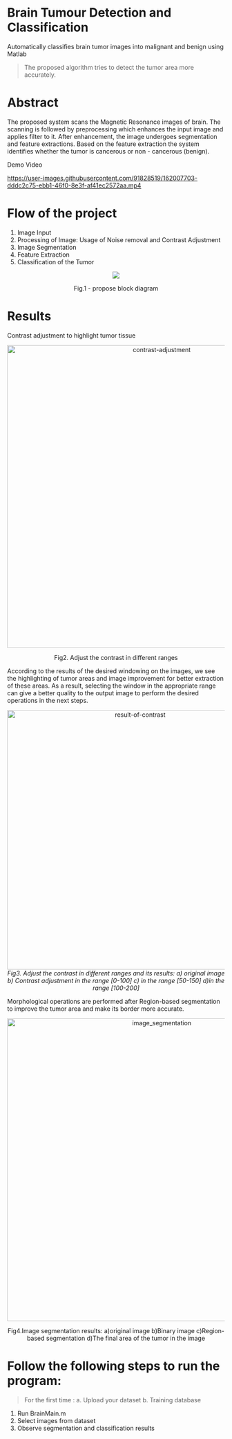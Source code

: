 # Brain Tumour Detection and Classification
Automatically classifies brain tumor images into malignant and benign using Matlab
> The proposed algorithm tries to detect the tumor area more accurately.

# Abstract
The proposed system scans the Magnetic Resonance images of brain. The scanning is followed by preprocessing which enhances the input image and applies filter to it. After enhancement, the image undergoes segmentation and feature extractions. Based on the feature extraction the system identifies whether the tumor is cancerous or non - cancerous (benign).

Demo Video

https://user-images.githubusercontent.com/91828519/162007703-dddc2c75-ebb1-46f0-8e3f-af41ec2572aa.mp4



# Flow of the project
1. Image Input
2. Processing of Image: Usage of Noise removal and Contrast Adjustment
3. Image Segmentation
4. Feature Extraction
5. Classification of the Tumor

<p align = "center">
<img src = "https://user-images.githubusercontent.com/91828519/162007032-8cb3719b-1c06-46a3-8b52-311e10ec4196.png">
</p>
<p align = "center">
Fig.1 - propose block diagram 
</p>


# Results
Contrast adjustment to highlight tumor tissue

<p align = "center">
<img src="https://user-images.githubusercontent.com/91828519/162019373-03b4b0f8-f924-4332-b948-8b3fac5b17aa.png" width="700" alt="contrast-adjustment">
</p>
<p align = "center">
Fig2. Adjust the contrast in different ranges 
</p>


According to the results of the desired windowing on the images, we see the highlighting of tumor areas and image improvement for better extraction of these areas. As a result, selecting the window in the appropriate range can give a better quality to the output image to perform the desired operations in the next steps.

<p align="center">
  <img alt="result-of-contrast" src="https://user-images.githubusercontent.com/91828519/162472864-e65faece-7cb5-4350-b28c-652750b7d4e7.png" width="600">
  <br>
    <em>Fig3. Adjust the contrast in different ranges and its results: a) original image b) Contrast adjustment in the range [0-100] c) in the range [50-150] d)in the range [100-200]</em>
</p>


Morphological operations are performed after Region-based segmentation to improve the tumor area and make its border more accurate.

<p align = "center">
<img src="https://user-images.githubusercontent.com/91828519/162473913-437c353f-20a2-4371-9996-ac8609f2d395.png" width="700" alt="image_segmentation">
</p>
<p align = "center">
Fig4.Image segmentation results: a)original image b)Binary image c)Region-based segmentation d)The final area of the tumor in the image
</p>


# Follow the following steps to run the program:
>For the first time :
>a. Upload your dataset
>b. Training database

1. Run BrainMain.m
2. Select images from dataset
3. Observe segmentation and classification results

